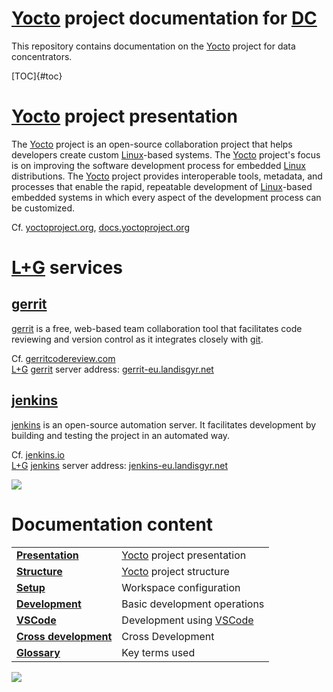 # [Yocto] project documentation for [DC]

This repository contains documentation on the [Yocto] project for data concentrators.

[TOC]{#toc}

# [Yocto] project presentation
The [Yocto] project is an open-source collaboration project that helps developers create custom [Linux]-based systems.
The [Yocto] project's focus is on improving the software development process for embedded [Linux] distributions.
The [Yocto] project provides interoperable tools, metadata, and processes that enable the rapid, repeatable development of [Linux]-based embedded systems in which every aspect of the development process can be customized.

Cf. [yoctoproject.org](https://www.yoctoproject.org)\, [docs.yoctoproject.org](https://docs.yoctoproject.org)

# [L+G] services

## [gerrit]
[gerrit] is a free, web-based team collaboration tool that facilitates code reviewing and version control as it integrates closely with [git].

Cf. [gerritcodereview.com](https://www.gerritcodereview.com)\
[L+G] [gerrit] server address: [gerrit-eu.landisgyr.net](https://gerrit-eu.landisgyr.net)

## [jenkins]
[jenkins] is an open-source automation server.
It facilitates development by building and testing the project in an automated way.

Cf. [jenkins.io](https://www.jenkins.io)\
[L+G] [jenkins] server address: [jenkins-eu.landisgyr.net](https://jenkins-eu.landisgyr.net)

[![][home]](#toc)

# Documentation content

|                                               |                                  |
|-----------------------------------------------|----------------------------------|
|**[Presentation](/presentation.md)**           | [Yocto] project presentation     |
|**[Structure](/yocto/structure.md)**           | [Yocto] project structure        |
|**[Setup](/yocto/setup.md)**                   | Workspace configuration          |
|**[Development](/yocto/development.md)**       | Basic development operations     |
|**[VSCode](/vscode/vscode.md)**                | Development using [VSCode]       |
|**[Cross development](/cross/visualstudio.md)**| Cross Development                |
|**[Glossary](/glossary.md)**                   | Key terms used                   |

[![][home]](#toc)


[home]: /images/ArrowUp.png

[DC]: /glossary.md#dc
[gerrit]: /glossary.md#gerrit
[git]: /glossary.md#git
[jenkins]: /glossary.md#{#jenkins}
[L+G]: /glossary.md#lg
[Linux]: /glossary.md#linux
[VSCode]: /glossary.md#vscode
[Yocto]: /glossary.md#yocto